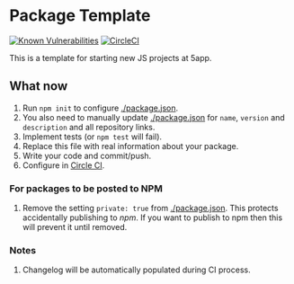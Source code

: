 # Package Template

[![Known Vulnerabilities](https://snyk.io/test/github/5app/region-sync/badge.svg)](https://snyk.io/test/github/5app/region-sync)
[![CircleCI](https://circleci.com/gh/5app/package-template.svg?style=shield)](https://circleci.com/gh/5app/package-template)

This is a template for starting new JS projects at 5app.

## What now

1. Run `npm init` to configure [./package.json](./package.json]).
1. You also need to manually update [./package.json](./package.json]) for `name`, `version` and `description` and all repository links.
1. Implement tests (or `npm test` will fail).
1. Replace this file with real information about your package.
1. Write your code and commit/push.
1. Configure in [Circle CI](https://app.circleci.com/projects/project-dashboard/github/5app/).

### For packages to be posted to NPM

1. Remove the setting `private: true` from [./package.json](./package.json]).
   This protects accidentally publishing to _npm_. If you want to publish to npm then this will prevent it until removed.

### Notes

1. Changelog will be automatically populated during CI process.
